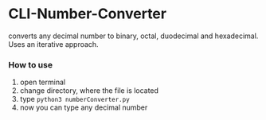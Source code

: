 # CLI-Number-Converter
converts any decimal number to binary, octal, duodecimal and hexadecimal.
Uses an iterative approach.

### How to use
1. open terminal
2. change directory, where the file is located
3. type `python3 numberConverter.py`
4. now you can type any decimal number

